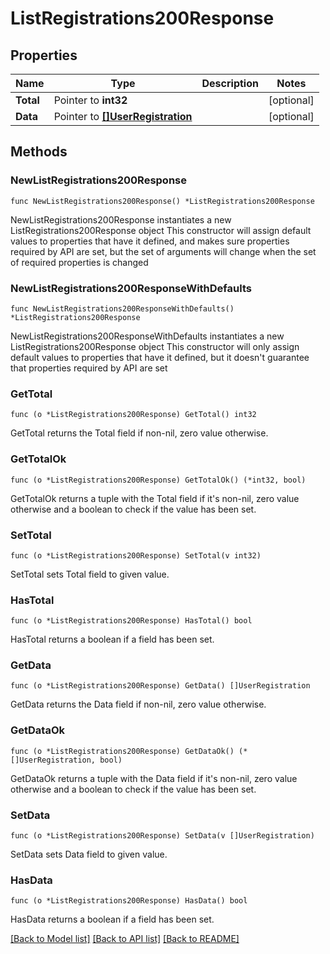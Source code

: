 # ListRegistrations200Response

## Properties

Name | Type | Description | Notes
------------ | ------------- | ------------- | -------------
**Total** | Pointer to **int32** |  | [optional] 
**Data** | Pointer to [**[]UserRegistration**](UserRegistration.md) |  | [optional] 

## Methods

### NewListRegistrations200Response

`func NewListRegistrations200Response() *ListRegistrations200Response`

NewListRegistrations200Response instantiates a new ListRegistrations200Response object
This constructor will assign default values to properties that have it defined,
and makes sure properties required by API are set, but the set of arguments
will change when the set of required properties is changed

### NewListRegistrations200ResponseWithDefaults

`func NewListRegistrations200ResponseWithDefaults() *ListRegistrations200Response`

NewListRegistrations200ResponseWithDefaults instantiates a new ListRegistrations200Response object
This constructor will only assign default values to properties that have it defined,
but it doesn't guarantee that properties required by API are set

### GetTotal

`func (o *ListRegistrations200Response) GetTotal() int32`

GetTotal returns the Total field if non-nil, zero value otherwise.

### GetTotalOk

`func (o *ListRegistrations200Response) GetTotalOk() (*int32, bool)`

GetTotalOk returns a tuple with the Total field if it's non-nil, zero value otherwise
and a boolean to check if the value has been set.

### SetTotal

`func (o *ListRegistrations200Response) SetTotal(v int32)`

SetTotal sets Total field to given value.

### HasTotal

`func (o *ListRegistrations200Response) HasTotal() bool`

HasTotal returns a boolean if a field has been set.

### GetData

`func (o *ListRegistrations200Response) GetData() []UserRegistration`

GetData returns the Data field if non-nil, zero value otherwise.

### GetDataOk

`func (o *ListRegistrations200Response) GetDataOk() (*[]UserRegistration, bool)`

GetDataOk returns a tuple with the Data field if it's non-nil, zero value otherwise
and a boolean to check if the value has been set.

### SetData

`func (o *ListRegistrations200Response) SetData(v []UserRegistration)`

SetData sets Data field to given value.

### HasData

`func (o *ListRegistrations200Response) HasData() bool`

HasData returns a boolean if a field has been set.


[[Back to Model list]](../README.md#documentation-for-models) [[Back to API list]](../README.md#documentation-for-api-endpoints) [[Back to README]](../README.md)


